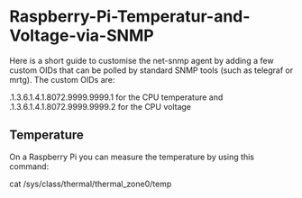 # Raspberry-Pi-Temperatur-and-Voltage-via-SNMP

Here is a short guide to customise the net-snmp agent by adding a few custom OIDs that can be polled by standard SNMP tools (such as telegraf or mrtg). The custom OIDs are:

.1.3.6.1.4.1.8072.9999.9999.1 for the CPU temperature and
.1.3.6.1.4.1.8072.9999.9999.2 for the CPU voltage

## Temperature

On a Raspberry Pi you can measure the temperature by using this command:

cat /sys/class/thermal/thermal_zone0/temp


